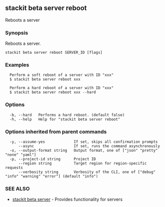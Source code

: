 ## stackit beta server reboot

Reboots a server

### Synopsis

Reboots a server.

```
stackit beta server reboot SERVER_ID [flags]
```

### Examples

```
  Perform a soft reboot of a server with ID "xxx"
  $ stackit beta server reboot xxx

  Perform a hard reboot of a server with ID "xxx"
  $ stackit beta server reboot xxx --hard
```

### Options

```
  -b, --hard   Performs a hard reboot. (default false)
  -h, --help   Help for "stackit beta server reboot"
```

### Options inherited from parent commands

```
  -y, --assume-yes             If set, skips all confirmation prompts
      --async                  If set, runs the command asynchronously
  -o, --output-format string   Output format, one of ["json" "pretty" "none" "yaml"]
  -p, --project-id string      Project ID
      --region string          Target region for region-specific requests
      --verbosity string       Verbosity of the CLI, one of ["debug" "info" "warning" "error"] (default "info")
```

### SEE ALSO

* [stackit beta server](./stackit_beta_server.md)	 - Provides functionality for servers


